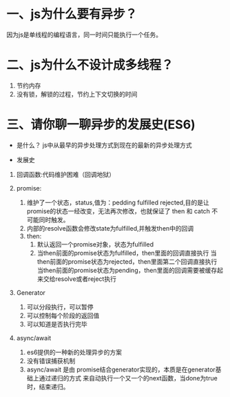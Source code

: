 # 一、js为什么要有异步？
因为js是单线程的编程语言，同一时间只能执行一个任务。

# 二、js为什么不设计成多线程？
1. 节约内存
2. 没有锁，解锁的过程，节约上下文切换的时间

# 三、请你聊一聊异步的发展史(ES6)
- 是什么？
 js中从最早的异步处理方式到现在的最新的异步处理方式

- 发展史
1. 回调函数:代码维护困难（回调地狱）
2. promise:
    1. 维护了一个状态，status,值为：pedding fulfilled rejected,目的是让promise的状态一经改变，无法再次修改，也就保证了
    then 和 catch 不可能同时触发。 
    2. 内部的resolve函数会修改state为fulfilled,并触发then中的回调
    3. then:
        1. 默认返回一个promise对象，状态为fulfilled
        2. 当then前面的promise状态为fulfilled，then里面的回调直接执行
           当then前面的promise状态为rejected，then里面第二个回调直接执行
           当then前面的promise状态为pending，then里面的回调需要被缓存起来交给resolve或者reject执行

3. Generator
   1. 可以分段执行，可以暂停
   2. 可以控制每个阶段的返回值
   3. 可以知道是否执行完毕

4. async/await
   1. es6提供的一种新的处理异步的方案 
   2. 没有错误捕获机制 
   3. async/await 是由 promise结合generator实现的，本质是在generator基础上通过递归的方式
      来自动执行一个又一个的next函数，当done为true时，结束递归。  
